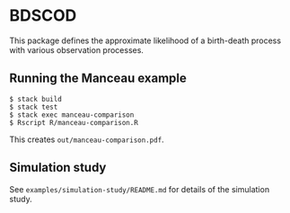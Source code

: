 # BDSCOD

This package defines the approximate likelihood of a birth-death process with
various observation processes.

## Running the Manceau example

```
$ stack build
$ stack test
$ stack exec manceau-comparison
$ Rscript R/manceau-comparison.R
```

This creates `out/manceau-comparison.pdf`.

## Simulation study

See `examples/simulation-study/README.md` for details of the simulation study.
